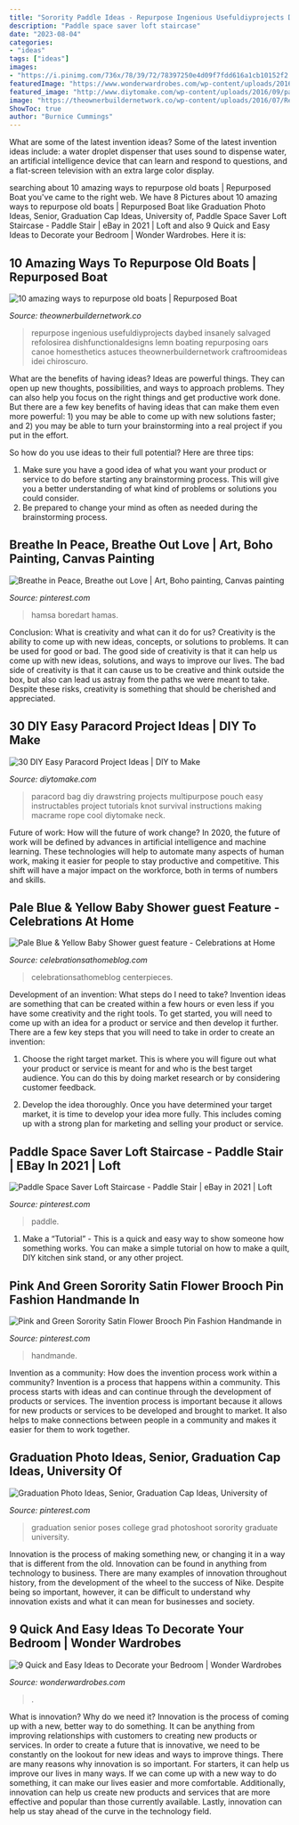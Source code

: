```yaml
---
title: "Sorority Paddle Ideas - Repurpose Ingenious Usefuldiyprojects Daybed Insanely Salvaged Refolosirea Dishfunctionaldesigns Lemn Boating Repurposing Oars Canoe Homesthetics Astuces Theownerbuildernetwork Craftroomideas Idei Chiroscuro"
description: "Paddle space saver loft staircase"
date: "2023-08-04"
categories:
- "ideas"
tags: ["ideas"]
images:
- "https://i.pinimg.com/736x/78/39/72/78397250e4d09f7fdd616a1cb10152f2.jpg"
featuredImage: "https://www.wonderwardrobes.com/wp-content/uploads/2016/02/Master-Bedroom-Rug-Pattern-Nightstand.jpg"
featured_image: "http://www.diytomake.com/wp-content/uploads/2016/09/paracord-multipurpose-bag.jpg"
image: "https://theownerbuildernetwork.co/wp-content/uploads/2016/07/Repurpose-Old-Boats-05.jpg"
ShowToc: true
author: "Burnice Cummings"
---
```



What are some of the latest invention ideas?
Some of the latest invention ideas include: a water droplet dispenser that uses sound to dispense water, an artificial intelligence device that can learn and respond to questions, and a flat-screen television with an extra large color display.

	

		
searching about 10 amazing ways to repurpose old boats | Repurposed Boat you've came to the right web. We have 8 Pictures about 10 amazing ways to repurpose old boats | Repurposed Boat like Graduation Photo Ideas, Senior, Graduation Cap Ideas, University of, Paddle Space Saver Loft Staircase - Paddle Stair | eBay in 2021 | Loft and also 9 Quick and Easy Ideas to Decorate your Bedroom | Wonder Wardrobes. Here it is:
		
    
## 10 Amazing Ways To Repurpose Old Boats | Repurposed Boat

<img loading=lazy src="https://theownerbuildernetwork.co/wp-content/uploads/2016/07/Repurpose-Old-Boats-05.jpg" onerror="this.onerror=null;this.src='https://tse2.mm.bing.net/th?id=OIP.4c0ZcqSZ9kSc4KtOsP2WywHaKX&amp;pid=15.1';" alt="10 amazing ways to repurpose old boats | Repurposed Boat">

_Source: theownerbuildernetwork.co_

>repurpose ingenious usefuldiyprojects daybed insanely salvaged refolosirea dishfunctionaldesigns lemn boating repurposing oars canoe homesthetics astuces theownerbuildernetwork craftroomideas idei chiroscuro. 

	

What are the benefits of having ideas?
Ideas are powerful things. They can open up new thoughts, possibilities, and ways to approach problems. They can also help you focus on the right things and get productive work done.
But there are a few key benefits of having ideas that can make them even more powerful: 1) you may be able to come up with new solutions faster; and 2) you may be able to turn your brainstorming into a real project if you put in the effort.

So how do you use ideas to their full potential? Here are three tips: 
1) Make sure you have a good idea of what you want your product or service to do before starting any brainstorming process. This will give you a better understanding of what kind of problems or solutions you could consider. 
2) Be prepared to change your mind as often as needed during the brainstorming process.

    
## Breathe In Peace, Breathe Out Love | Art, Boho Painting, Canvas Painting

<img loading=lazy src="https://i.pinimg.com/736x/d6/8a/94/d68a94b4562639bdd6a468390bf0a7af--breathe-in-canvas-paintings.jpg" onerror="this.onerror=null;this.src='https://tse1.mm.bing.net/th?id=OIP.keWbRXD0MylbjkbR0ogO8AHaJ4&amp;pid=15.1';" alt="Breathe in Peace, Breathe out Love | Art, Boho painting, Canvas painting">

_Source: pinterest.com_

>hamsa boredart hamas. 

	

Conclusion: What is creativity and what can it do for us?
Creativity is the ability to come up with new ideas, concepts, or solutions to problems. It can be used for good or bad. The good side of creativity is that it can help us come up with new ideas, solutions, and ways to improve our lives. The bad side of creativity is that it can cause us to be creative and think outside the box, but also can lead us astray from the paths we were meant to take. Despite these risks, creativity is something that should be cherished and appreciated.

    
## 30 DIY Easy Paracord Project Ideas | DIY To Make

<img loading=lazy src="http://www.diytomake.com/wp-content/uploads/2016/09/paracord-multipurpose-bag.jpg" onerror="this.onerror=null;this.src='https://tse2.mm.bing.net/th?id=OIP.Hji8mEOaY9ao2OHaqi_zgQHaJ4&amp;pid=15.1';" alt="30 DIY Easy Paracord Project Ideas | DIY to Make">

_Source: diytomake.com_

>paracord bag diy drawstring projects multipurpose pouch easy instructables project tutorials knot survival instructions making macrame rope cool diytomake neck. 

	

Future of work: How will the future of work change?
In 2020, the future of work will be defined by advances in artificial intelligence and machine learning. These technologies will help to automate many aspects of human work, making it easier for people to stay productive and competitive. This shift will have a major impact on the workforce, both in terms of numbers and skills.

    
## Pale Blue &amp; Yellow Baby Shower guest Feature - Celebrations At Home

<img loading=lazy src="https://celebrationsathomeblog.com/wp-content/uploads/2010/05/61.jpg" onerror="this.onerror=null;this.src='https://tse3.mm.bing.net/th?id=OIP.G-yuqDQceR--GKI5qTuAxQHaKg&amp;pid=15.1';" alt="Pale Blue &amp; Yellow Baby Shower guest feature - Celebrations at Home">

_Source: celebrationsathomeblog.com_

>celebrationsathomeblog centerpieces. 

	

Development of an invention: What steps do I need to take?
Invention ideas are something that can be created within a few hours or even less if you have some creativity and the right tools. To get started, you will need to come up with an idea for a product or service and then develop it further. There are a few key steps that you will need to take in order to create an invention:
1. Choose the right target market. This is where you will figure out what your product or service is meant for and who is the best target audience. You can do this by doing market research or by considering customer feedback.

2. Develop the idea thoroughly. Once you have determined your target market, it is time to develop your idea more fully. This includes coming up with a strong plan for marketing and selling your product or service.

    
## Paddle Space Saver Loft Staircase - Paddle Stair | EBay In 2021 | Loft

<img loading=lazy src="https://i.pinimg.com/736x/7c/b4/05/7cb40570cf4a52fc6942b1624e3c2e3b.jpg" onerror="this.onerror=null;this.src='https://tse3.mm.bing.net/th?id=OIP.IXQ5nz9kf1qFmmk74H5zQgHaNK&amp;pid=15.1';" alt="Paddle Space Saver Loft Staircase - Paddle Stair | eBay in 2021 | Loft">

_Source: pinterest.com_

>paddle. 

	

1. Make a “Tutorial” - This is a quick and easy way to show someone how something works. You can make a simple tutorial on how to make a quilt, DIY kitchen sink stand, or any other project. 

    
## Pink And Green Sorority Satin Flower Brooch Pin Fashion Handmande In

<img loading=lazy src="https://i.pinimg.com/736x/78/39/72/78397250e4d09f7fdd616a1cb10152f2.jpg" onerror="this.onerror=null;this.src='https://tse3.mm.bing.net/th?id=OIP.EgcCc6m4bs4mtKwNkuOD2QHaJ4&amp;pid=15.1';" alt="Pink and Green Sorority Satin Flower Brooch Pin Fashion Handmande in">

_Source: pinterest.com_

>handmande. 

	

Invention as a community: How does the invention process work within a community?
Invention is a process that happens within a community. This process starts with ideas and can continue through the development of products or services. The invention process is important because it allows for new products or services to be developed and brought to market. It also helps to make connections between people in a community and makes it easier for them to work together.

    
## Graduation Photo Ideas, Senior, Graduation Cap Ideas, University Of

<img loading=lazy src="https://i.pinimg.com/736x/58/06/7b/58067b3fa50f5db1da631071cd7e768a.jpg" onerror="this.onerror=null;this.src='https://tse2.mm.bing.net/th?id=OIP.q4ijw3-MqT98osN2KmiK4gHaQD&amp;pid=15.1';" alt="Graduation Photo Ideas, Senior, Graduation Cap Ideas, University of">

_Source: pinterest.com_

>graduation senior poses college grad photoshoot sorority graduate university. 

	

Innovation is the process of making something new, or changing it in a way that is different from the old. Innovation can be found in anything from technology to business. There are many examples of innovation throughout history, from the development of the wheel to the success of Nike. Despite being so important, however, it can be difficult to understand why innovation exists and what it can mean for businesses and society.

    
## 9 Quick And Easy Ideas To Decorate Your Bedroom | Wonder Wardrobes

<img loading=lazy src="https://www.wonderwardrobes.com/wp-content/uploads/2016/02/Master-Bedroom-Rug-Pattern-Nightstand.jpg" onerror="this.onerror=null;this.src='https://tse3.mm.bing.net/th?id=OIP.Jt6t79mHs-k0VmOC114YeAHaKn&amp;pid=15.1';" alt="9 Quick and Easy Ideas to Decorate your Bedroom | Wonder Wardrobes">

_Source: wonderwardrobes.com_

>. 

	

What is innovation? Why do we need it?
Innovation is the process of coming up with a new, better way to do something. It can be anything from improving relationships with customers to creating new products or services. In order to create a future that is innovative, we need to be constantly on the lookout for new ideas and ways to improve things.
There are many reasons why innovation is so important. For starters, it can help us improve our lives in many ways. If we can come up with a new way to do something, it can make our lives easier and more comfortable. Additionally, innovation can help us create new products and services that are more effective and popular than those currently available. Lastly, innovation can help us stay ahead of the curve in the technology field.

